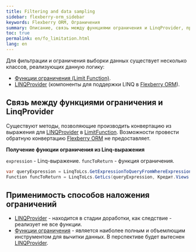 ```yaml
---
title: Filtering and data sampling
sidebar: flexberry-orm_sidebar
keywords: Flexberry ORM, Ограничения
summary: Описание, связь между функциями ограничения и LinqProvider, пример конвертации
toc: true
permalink: en/fo_limitation.html
lang: en
---
```


Для фильтрации и ограничения выборки данных существует несколько классов, реализующих данную логику:

* [Функции ограничения (Limit Function)](fo_limit-function.html).
* [LINQProvider](fo_linq-provider.html) (компоненты для поддержки LINQ в [Flexberry ORM](fo_flexberry-orm.html)).

## Связь между функциями ограничения и LinqProvider

Существуют методы, позволяющие производить конвертацию из выражения для [LINQProvider](fo_linq-provider.html) в [LimitFunction](fo_limit-function.html). Возможности провести обратную конвертацию [Flexberry ORM](fo_flexberry-orm.html) не предоставляет.

__Получение функции ограничения из Linq-выражения__

`expression` - Linq-выражение.
`funcToReturn` - функция ограничения.

``` csharp
var queryExpression = LinqToLcs.GetExpressionToQueryFromWhereExpression(expression, typeof(Кредит));  
Function funcToReturn = LinqToLcs.GetLcs(queryExpression, Кредит.Views.C__КредитE, limitResolvingViews).LimitFunction;
```

## Применимость способов наложения ограничений

* [LINQProvider](fo_linq-provider.html)  - находится в стадии доработки, как следствие - реализует не все функции.
* [Функции ограничения](fo_limit-function.html) - является наиболее полным и объемлющим инструментом для вычитки данных. В перспективе будет вытеснен [LINQProvider](fo_linq-provider.html).
